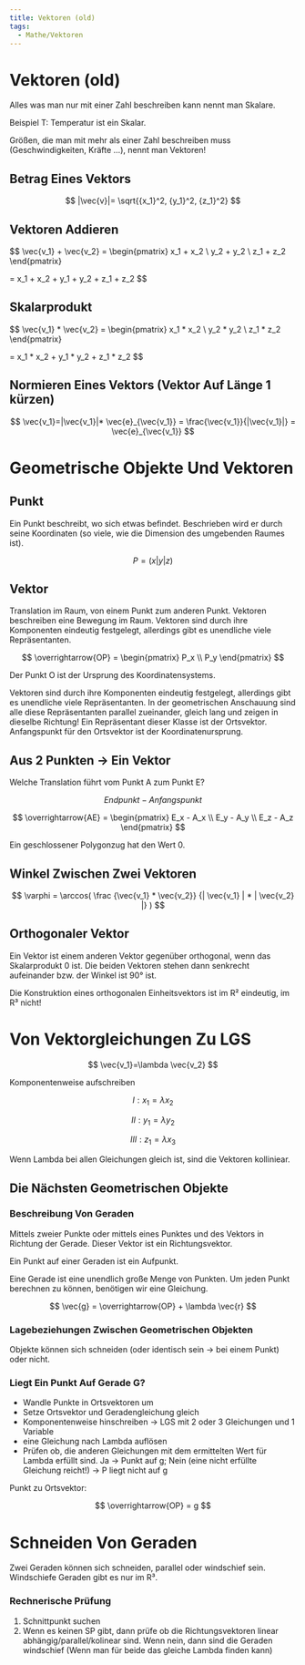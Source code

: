 ```yaml
---
title: Vektoren (old)
tags:
  - Mathe/Vektoren
---
```


# Vektoren (old)

Alles was man nur mit einer Zahl beschreiben kann nennt man Skalare. 

Beispiel T: Temperatur ist ein Skalar.

Größen, die man mit mehr als einer Zahl beschreiben muss (Geschwindigkeiten, Kräfte …), nennt man Vektoren!

## Betrag Eines Vektors

$$
|\vec{v}|= \sqrt{{x_1}^2, {y_1}^2, {z_1}^2}
$$

## Vektoren Addieren

$$
\vec{v_1} + \vec{v_2} = 
\begin{pmatrix} x_1 + x_2 \\ y_2 + y_2 \\ z_1 + z_2 \end{pmatrix} 

= x_1 + x_2 + y_1 + y_2 + z_1 + z_2
$$

## Skalarprodukt

$$
\vec{v_1} * \vec{v_2} = 
\begin{pmatrix} x_1 * x_2 \\ y_2 * y_2 \\ z_1 * z_2 \end{pmatrix} 

= x_1 * x_2 + y_1 * y_2 + z_1 * z_2
$$

## Normieren Eines Vektors (Vektor Auf Länge 1 kürzen)

$$
\vec{v_1}=|\vec{v_1}|* \vec{e}_{\vec{v_1}} = \frac{\vec{v_1}}{|\vec{v_1}|} = \vec{e}_{\vec{v_1}}
$$

# Geometrische Objekte Und Vektoren

## Punkt

Ein Punkt beschreibt, wo sich etwas befindet. Beschrieben wird er durch seine Koordinaten (so viele, wie die Dimension des umgebenden Raumes ist).

$$
P = (x|y|z)
$$

## Vektor

Translation im Raum, von einem Punkt zum anderen Punkt. Vektoren beschreiben eine Bewegung im Raum. Vektoren sind durch ihre Komponenten eindeutig festgelegt, allerdings gibt es unendliche viele Repräsentanten.

$$
\overrightarrow{OP} = 
\begin{pmatrix} P_x \\ P_y \end{pmatrix} 
$$

Der Punkt O ist der Ursprung des Koordinatensystems.

Vektoren sind durch ihre Komponenten eindeutig festgelegt, allerdings gibt es unendliche viele Repräsentanten. In der geometrischen Anschauung sind alle diese Repräsentanten parallel zueinander, gleich lang und zeigen in dieselbe Richtung! Ein Repräsentant dieser Klasse ist der Ortsvektor. Anfangspunkt für den Ortsvektor ist der Koordinatenursprung.

## Aus 2 Punkten → Ein Vektor

Welche Translation führt vom Punkt A zum Punkt E?

$$
Endpunkt - Anfangspunkt
$$

$$
\overrightarrow{AE} = 
\begin{pmatrix} E_x - A_x \\ E_y - A_y \\ E_z - A_z \end{pmatrix} 
$$

Ein geschlossener Polygonzug hat den Wert 0.

## Winkel Zwischen Zwei Vektoren

$$
\varphi = \arccos(
\frac
{\vec{v_1} * \vec{v_2}}
{| \vec{v_1} | * | \vec{v_2} |}
)
$$

## Orthogonaler Vektor

Ein Vektor ist einem anderen Vektor gegenüber orthogonal, wenn das Skalarprodukt 0 ist. Die beiden Vektoren stehen dann senkrecht aufeinander bzw. der Winkel ist 90° ist.

Die Konstruktion eines orthogonalen Einheitsvektors ist im R² eindeutig, im R³ nicht!

# Von Vektorgleichungen Zu LGS

$$
\vec{v_1}=\lambda \vec{v_2}
$$

Komponentenweise aufschreiben

$$
I: x_1= \lambda x_2
$$

$$
II: y_1= \lambda y_2
$$

$$
III: z_1= \lambda x_3
$$

Wenn Lambda bei allen Gleichungen gleich ist, sind die Vektoren kolliniear.

## Die Nächsten Geometrischen Objekte

### Beschreibung Von Geraden

Mittels zweier Punkte oder mittels eines Punktes und des Vektors in Richtung der Gerade. Dieser Vektor ist ein Richtungsvektor.

Ein Punkt auf einer Geraden ist ein Aufpunkt.

Eine Gerade ist eine unendlich große Menge von Punkten. Um jeden Punkt berechnen zu können, benötigen wir eine Gleichung.

$$
\vec{g} = \overrightarrow{OP} + \lambda \vec{r}
$$

### Lagebeziehungen Zwischen Geometrischen Objekten

Objekte können sich schneiden (oder identisch sein → bei einem Punkt) oder nicht.

### Liegt Ein Punkt Auf Gerade G?

- Wandle Punkte in Ortsvektoren um
- Setze Ortsvektor und Geradengleichung gleich
- Komponentenweise hinschreiben → LGS mit 2 oder 3 Gleichungen und 1 Variable
- eine Gleichung nach Lambda auflösen
- Prüfen ob, die anderen Gleichungen mit dem ermittelten Wert für Lambda erfüllt sind. Ja → Punkt auf g; Nein (eine nicht erfüllte Gleichung reicht!) → P liegt nicht auf g

Punkt zu Ortsvektor:

$$
\overrightarrow{OP} = g
$$

# Schneiden Von Geraden

Zwei Geraden können sich schneiden, parallel oder windschief sein. Windschiefe Geraden gibt es nur im R³.

### Rechnerische Prüfung

1. Schnittpunkt suchen
2. Wenn es keinen SP gibt, dann prüfe ob die Richtungsvektoren linear abhängig/parallel/kolinear sind. Wenn nein, dann sind die Geraden windschief (Wenn man für beide das gleiche Lambda finden kann)